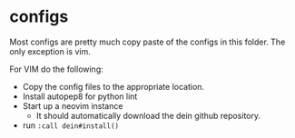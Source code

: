 # configs

Most configs are pretty much copy paste of the configs in this folder. The only
exception is vim.

For VIM do the following:
* Copy the config files to the appropriate location.
* Install autopep8 for python lint
* Start up a neovim instance
  - It should automatically download the dein github repository.
* run `:call dein#install()`
